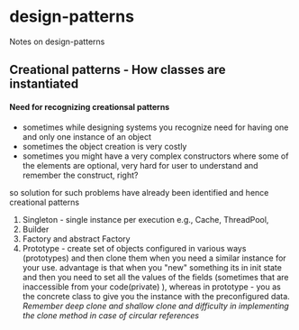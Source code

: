# design-patterns
Notes on design-patterns
## Creational patterns - How classes are instantiated 
#### Need for recognizing creationsal patterns 
- sometimes while designing systems you recognize need for having one and only one instance of an object
- sometimes the object creation is very costly 
- sometimes you might have a very complex constructors where some of the elements are optional, very hard for user to understand and remember the construct, right? 

so solution for such problems have already been identified and hence creational patterns
 1. Singleton - single instance per execution e.g., Cache, ThreadPool, 
 2. Builder
 3. Factory and abstract Factory
 4. Prototype  - create set of objects configured in various ways (prototypes) and then clone them when you need a similar instance for your use.  advantage is that when you "new" something its in init state and then you need to set all the values of the fields (sometimes that are inaccessible from your code(private) ), whereas in prototype - you as the concrete class to give you the instance with the preconfigured data. *Remember deep clone and shallow clone and difficulty in implementing the clone method in case of circular references*
